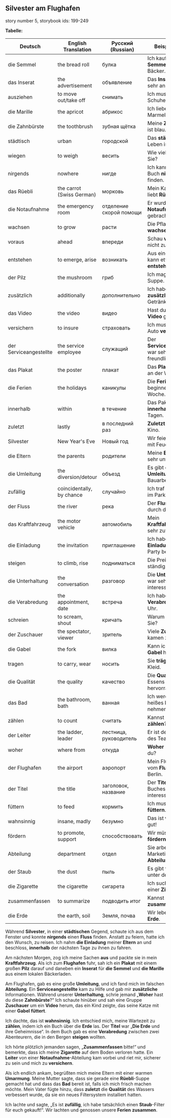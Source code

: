 ## Silvester am Flughafen

story number 5, storybook ids: 199-249


**Tabelle:**

| Deutsch                  | English Translation              | Русский (Russian)               | Beispielssatz                                  |
|--------------------------|---------------------------------|--------------------------------|------------------------------------------------|
| die Semmel               | the bread roll                  | булка                          | Ich kaufte eine **Semmel** vom Bäcker.          |
| das Inserat              | the advertisement               | объявление                     | Das **Inserat** war sehr ansprechend.           |
| ausziehen                | to move out/take off            | снимать                        | Ich muss meine Schuhe **ausziehen**.            |
| die Marille              | the apricot                     | абрикос                        | Ich liebe **Marille**-Marmelade.                |
| die Zahnbürste           | the toothbrush                  | зубная щётка                   | Meine **Zahnbürste** ist blau.                  |
| städtisch                | urban                           | городской                      | Das **städtische** Leben ist hektisch.          |
| wiegen                   | to weigh                        | весить                         | Wie viel **wiegen** Sie?                        |
| nirgends                 | nowhere                         | нигде                          | Ich kann mein Buch **nirgends** finden.         |
| das Rüebli               | the carrot (Swiss German)       | морковь                        | Mein Kaninchen liebt **Rüebli**.                |
| die Notaufnahme          | the emergency room              | отделение скорой помощи        | Er wurde in die **Notaufnahme** gebracht.       |
| wachsen                  | to grow                         | расти                          | Die Pflanzen **wachsen** schnell.               |
| voraus                   | ahead                           | впереди                        | Schau **voraus** und nicht zurück.              |
| entstehen                | to emerge, arise                | возникать                      | Aus einer Idee kann etwas Großes **entstehen**. |
| der Pilz                 | the mushroom                    | гриб                           | Ich mag **Pilz**-Suppe.                         |
| zusätzlich               | additionally                    | дополнительно                  | Ich habe **zusätzlich** ein Getränk bestellt.   |
| das Video                | the video                       | видео                          | Hast du das neue **Video** gesehen?              |
| versichern               | to insure                       | страховать                     | Ich muss mein Auto **versichern**.              |
| der Serviceangestellte   | the service employee            | служащий                       | Der **Serviceangestellte** war sehr freundlich. |
| das Plakat               | the poster                      | плакат                         | Das **Plakat** hängt an der Wand.               |
| die Ferien               | the holidays                    | каникулы                       | Die **Ferien** beginnen nächste Woche.          |
| innerhalb                | within                          | в течение                      | Das Paket kommt **innerhalb** von drei Tagen.   |
| zuletzt                  | lastly                          | в последний раз                | **Zuletzt** ging ich ins Kino.                  |
| Silvester                | New Year's Eve                  | Новый год                      | Wir feiern **Silvester** mit Feuerwerk.         |
| die Eltern               | the parents                     | родители                       | Meine **Eltern** sind sehr unterstützend.       |
| die Umleitung            | the diversion/detour            | объезд                         | Es gibt eine **Umleitung** wegen Bauarbeiten.   |
| zufällig                 | coincidentally, by chance       | случайно                       | Ich traf ihn **zufällig** im Park.               |
| der Fluss                | the river                       | река                           | Der **Fluss** fließt durch die Stadt.            |
| das Kraftfahrzeug        | the motor vehicle               | автомобиль                     | Mein **Kraftfahrzeug** ist sehr zuverlässig.    |
| die Einladung            | the invitation                  | приглашение                    | Ich habe eine **Einladung** zur Party bekommen. |
| steigen                  | to climb, rise                  | подниматься                    | Die Preise **steigen** ständig.                 |
| die Unterhaltung         | the conversation                | разговор                       | Die **Unterhaltung** war sehr interessant.      |
| die Verabredung          | the appointment, date           | встреча                        | Ich habe eine **Verabredung** um 5 Uhr.         |
| schreien                 | to scream, shout                | кричать                        | Warum **schreien** Sie?                         |
| der Zuschauer            | the spectator, viewer           | зритель                        | Viele **Zuschauer** kamen zum Spiel.            |
| die Gabel                | the fork                        | вилка                          | Kann ich eine **Gabel** haben?                  |
| tragen                   | to carry, wear                  | носить                         | Sie **trägt** ein rotes Kleid.                  |
| die Qualität             | the quality                     | качество                       | Die **Qualität** des Essens war hervorragend.   |
| das Bad                  | the bathroom, bath              | ванная                         | Ich werde ein heißes **Bad** nehmen.            |
| zählen                   | to count                        | считать                        | Kannst du bis zehn **zählen**?                  |
| der Leiter               | the ladder, leader              | лестница, руководитель         | Er ist der **Leiter** des Teams.                |
| woher                    | where from                      | откуда                         | **Woher** kommst du?                            |
| der Flughafen            | the airport                     | аэропорт                       | Mein Flug geht vom **Flughafen** Berlin.        |
| der Titel                | the title                       | заголовок, название            | Der **Titel** des Buches ist interessant.       |
| füttern                  | to feed                         | кормить                        | Ich muss die Katze **füttern**.                 |
| wahnsinnig               | insane, madly                   | безумно                        | Das ist **wahnsinnig** gut!                     |
| fördern                  | to promote, support             | способствовать                | Wir müssen Kunst **fördern**.                   |
| Abteilung                | department                      | отдел                          | Sie arbeitet in der Marketing-**Abteilung**.    |
| der Staub                | the dust                        | пыль                           | Es gibt viel **Staub** unter dem Bett.  |
| die Zigarette            | the cigarette                   | сигарета                       | Ich suche nach einer **Zigarette**.             |
| zusammenfassen           | to summarize                    | подводить итог                 | Kannst du das **zusammenfassen**?               |
| die Erde                 | the earth, soil                 | Земля, почва                   | Wir leben auf **der Erde**.                     |


Während **Silvester**, in einer **städtischen** Gegend, schaute ich aus dem Fenster und konnte **nirgends** einen **Fluss** finden. Anstatt zu feiern, hatte ich den Wunsch, zu reisen. Ich nahm **die Einladung** meiner **Eltern** an und beschloss, **innerhalb** der nächsten Tage zu ihnen zu fahren.

Am nächsten Morgen, zog ich meine Sachen **aus** und packte sie in mein **Kraftfahrzeug**. Als ich zum **Flughafen** fuhr, sah ich ein **Plakat** mit einem großen **Pilz** darauf und daneben ein **Inserat** für **die Semmel** und **die Marille** aus einem lokalen Bäckerladen.

Am Flughafen, gab es eine große **Umleitung**, und ich fand mich im falschen **Abteilung**. Ein **Serviceangestellte** kam zu Hilfe und gab mir **zusätzliche** Informationen. Während unserer **Unterhaltung**, schrie jemand „**Woher** hast du diese **Zahnbürste**?“ Ich schaute hinüber und sah eine Gruppe **Zuschauer** um ein **Video** herum, das ein Kind zeigte, das seine Katze mit einer **Gabel** **füttert**.

Ich dachte, das ist **wahnsinnig**. Ich entschied mich, meine Wartezeit zu **zählen**, indem ich ein Buch über die **Erde** las. Der **Titel** war „**Die Erde** und ihre Geheimnisse“. In dem Buch gab es eine **Verabredung** zwischen zwei Abenteurern, die in den Bergen **steigen** wollten.

Ich hörte plötzlich jemanden sagen, „**Zusammenfassen** bitte!“ und bemerkte, dass ich meine **Zigarette** auf dem Boden verloren hatte. Ein **Leiter** von einer **Notaufnahme**-Abteilung kam vorbei und riet mir, sicherer zu sein und mich zu **versichern**.

Als ich endlich ankam, begrüßten mich meine Eltern mit einer warmen **Umarmung**. Meine Mutter sagte, dass sie gerade eine **Rüebli**-Suppe gemacht hat und dass das **Bad** bereit ist, falls ich mich frisch machen möchte. Mein Vater fügte hinzu, dass **zuletzt** die **Qualität** des Wassers verbessert wurde, da sie ein neues Filtersystem installiert hatten.

Ich lachte und sagte, „Es ist **zufällig**, ich habe tatsächlich einen **Staub**-Filter für euch gekauft!“. Wir lachten und genossen unsere **Ferien** **zusammen**.